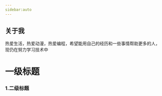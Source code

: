 ```yaml
---
sidebar:auto
---
```

## 关于我

热爱生活，热爱动漫，热爱编程，希望能用自己的经历和一些事情帮助更多的人，现仍在努力学习技术中
# 一级标题

### 1.二级标题